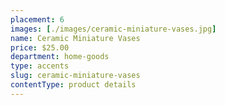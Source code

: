 ```yaml
---
placement: 6
images: [./images/ceramic-miniature-vases.jpg]
name: Ceramic Miniature Vases
price: $25.00
department: home-goods
type: accents
slug: ceramic-miniature-vases
contentType: product details
---
```

